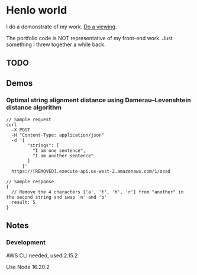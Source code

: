 # Henlo world

I do a demonstrate of my work. [Do a viewing](https://www.kyoseong.com).

The portfolio code is NOT representative of my front-end work. Just something I threw together a while back.

## TODO

## Demos

### Optimal string alignment distance using Damerau–Levenshtein distance algorithm

```
// Sample request
curl
  -X POST
  -H "Content-Type: application/json"
  -d '{
        "strings": [
          "I am one sentence",
          "I am another sentence"
        ]
      }'
  https://[REMOVED].execute-api.us-west-2.amazonaws.com/1/osad

// Sample response
{
  // Remove the 4 characters ['a', 't', 'h', 'r'] from "another" in the second string and swap 'n' and 'o'
  result: 5
}
```

## Notes

### Development

AWS CLI needed, used 2.15.2

Use Node 16.20.2
